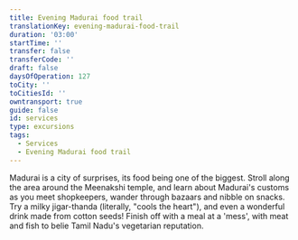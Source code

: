 ```yaml
---
title: Evening Madurai food trail
translationKey: evening-madurai-food-trail
duration: '03:00'
startTime: ''
transfer: false
transferCode: ''
draft: false
daysOfOperation: 127
toCity: ''
toCitiesId: ''
owntransport: true
guide: false
id: services
type: excursions
tags:
  - Services
  - Evening Madurai food trail
---
```

Madurai is a city of surprises, its food being one of the biggest. Stroll along the area around the Meenakshi temple, and learn about Madurai's customs as you meet shopkeepers, wander through bazaars and nibble on snacks. Try a milky jigar-thanda (literally, "cools the heart"), and even a wonderful drink made from cotton seeds! Finish off with a meal at a 'mess', with meat and fish to belie Tamil Nadu's vegetarian reputation.